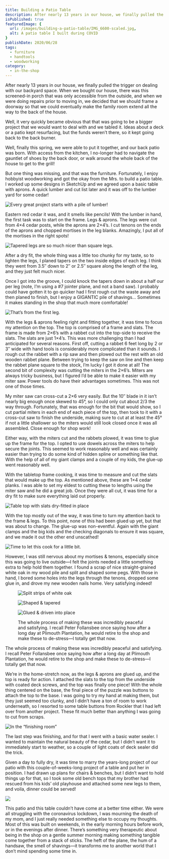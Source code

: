 ```yaml
---
title: Building a Patio Table
description: After nearly 13 years in our house, we finally pulled the trigger on dealing with our backyard space. After that, the only thing missing was an outdoor dining table.
isPublished: true
featuredImage: {
  url: /images/building-a-patio-table/IMG_6600-scaled.jpg,
  alt: A patio table I built during COVID
}
publishDate: 2020/06/28
tags:
  - furniture
  - handtools
  - woodworking
category:
  - in-the-shop
---
```

After nearly 13 years in our house, we finally pulled the trigger on dealing with our backyard space. When we bought our house, there was this screened-in porch that was only accessible from the outside, and when we were doing repairs prior to moving in, we decided that we should frame a doorway so that we could eventually make the family room extend all the way to the back of the house.

Well, it very quickly became obvious that that was going to be a bigger project that we would want to deal with and we tabled it. Ideas about a deck or a patio kept resurfacing, but the funds weren’t there, so it kept going back to the back burner.

Well, finally this spring, we were able to put it together, and our back patio was born. With access from the kitchen, I no-longer had to navigate the gauntlet of shoes by the back door, or walk around the whole back of the house to get to the grill!

But one thing was missing, and that was the furniture. Fortunately, I enjoy hobbyist woodworking and got the okay from the Mrs. to build a patio table. I worked up some designs in SketchUp and we agreed upon a basic table with aprons. A quick lumber and cut list later and it was off to the lumber yard for some cedar!

![Every great project starts with a pile of lumber!](/images/building-a-patio-table/IMG_6456-1869x2048.jpg#!align=wide&width=1869&height=2048)

Eastern red cedar it was, and it smells like pencils! With the lumber in hand, the first task was to start on the frame. Legs & aprons. The legs were cut from 4×4 cedar posts, while the aprons are 2×4’s. I cut tenons on the ends of the aprons and chopped mortises in the leg blanks. Amazingly, I put all of the mortises in the right spots!

![Tapered legs are so much nicer than square legs.](/images/building-a-patio-table/IMG_6486-768x1024.jpg#!align=right&width=768&height=1024)


After a dry fit, the whole thing was a little too chunky for my taste, so to lighten the legs, I planed tapers on the two inside edges of each leg. I think they went from 3.5″ down to 2″ or 2.5″ square along the length of the leg, and they just felt much nicer.

Once I got into the groove, I could knock the tapers down in about a half our per leg (note, I’m using a #7 jointer plane, and not a band saw). I probably could have gotten it to go quicker had I first rough cut the waste away and then planed to finish, but I enjoy a GIGANTIC pile of shavings… Sometimes it makes standing in the shop that much more comfortable!

![That’s from the first leg.](/images/building-a-patio-table/IMG_6487-edited-scaled.jpeg#!width=967&height=1060)

With the legs & aprons feeling right and fitting together, it was time to focus my attention on the top. The top is comprised of a frame and slats. The frame is made from 2×6’s with a rabbet cut into the top-side to receive the slats. The slats are just 1×4’s. This was more challenging than I had anticipated for several reasons. First off, cutting a rabbet 6 feet long by 2 or 3″ wide with hand tools is considerably more complicated than it sounds. I rough cut the rabbet with a rip saw and then plowed out the rest with an old wooden rabbet plane. Between trying to keep the saw on line and then keep the rabbet plane square to the stock, I’m lucky I got it done at all! The second bit of complexity was cutting the miters in the 2×6’s. Miters are always tricky business, but I figured I’d be able to make it easier with my miter saw. Power tools do have their advantages sometimes. This was not one of those times.

My miter saw can cross-cut a 2×6 very easily. But the 10″ blade in it isn’t nearly big enough once skewed to 45°, so I could only cut about 2/3 the way through. Fortunately, that was enough for the bit that would show, so I cut partial miters in each end of each piece of the top, then took to it with a cross-cut saw to finish the underside, making sure to cut at at least the 45° if not a little shallower so the miters would still look closed once it was all assembled. Close enough for shop work!

Either way, with the miters cut and the rabbets plowed, it was time to glue up the frame for the top. I opted to use dowels across the miters to help secure the joints. This seemed to work reasonably well and was certainly easier than trying to do some kind of hidden spline or something like that. With the help of all of my giant clamps and a couple of my kids, the glue-up went reasonably well.

With the tabletop frame cooking, it was time to measure and cut the slats that would make up the top. As mentioned above, these are 1×4 cedar planks. I was able to set my eldest to cutting these to lengths using the miter saw and he did a great job. Once they were all cut, it was time for a dry fit to make sure everything laid out properly.

![Table top with slats dry-fitted in place](/images/building-a-patio-table/IMG_6516-2048x1536.jpeg#!align=wide&width=1024&height=768)

With the top mostly out of the way, it was time to turn my attention back to the frame & legs. To this point, none of this had been glued up yet, but that was about to change. The glue-up was non-eventful. Again with the giant clamps and the big kids and the checking diagonals to ensure it was square, and we made it out the other end unscathed!

![Time to let this cook for a little bit.](/images/building-a-patio-table/IMG_6546-2048x1536.jpeg#!width=1024&height=768)

However, I was still nervous about my mortises & tenons, especially since this was going to live outside—I felt the joints needed a little something extra to help hold them together. I found a scrap of nice straight-grained white oak in my wood pile and split and shaped some pegs. With those in hand, I bored some holes into the legs through the tenons, dropped some glue in, and drove my new wooden nails home. Very satisfying indeed!

<figure class="gallery align_full" data-cols="3">

  ![Split strips of white oak](/images/building-a-patio-table/IMG_6548-1536x2048.jpeg#!width=768&height=1024)

  ![Shaped & tapered](/images/building-a-patio-table/IMG_6552-1536x2048.jpeg#!width=768&height=1024)

  ![Glued & driven into place](/images/building-a-patio-table/IMG_6553-1536x2048.jpeg#!width=768&height=1024)

  <figcaption>The whole process of making these was incredibly peaceful and satisfying. I recall Peter Follansbee once saying how after a long day at Plimouth Plantation, he would retire to the shop and make these to de-stress—I totally get that now.</figcaption>
</figure>

The whole process of making these was incredibly peaceful and satisfying. I recall Peter Follansbee once saying how after a long day at Plimouth Plantation, he would retire to the shop and make these to de-stress—I totally get that now.

We’re in the home-stretch now, as the legs & aprons are glued up, and the top is ready for action. I attached the slats to the top from the underside with coated deck screws, and the top was finally one piece! With the whole thing centered on the base, the final piece of the puzzle was buttons to attach the top to the base. I was going to try my hand at making them, but they just seemed too clunky, and I didn’t have a ton of room to work underneath, so I resorted to some table buttons from Rockler that I had left over from another project. These fit much better than anything I was going to cut from scraps.

![In the “finishing room”](/images/building-a-patio-table/IMG_6597-edited-768x769.jpeg#!align=right&width=300&height=300)

The last step was finishing, and for that I went with a basic water sealer. I wanted to maintain the natural beauty of the cedar, but I didn’t want it to immediately start to weather, so a couple of light coats of deck sealer did the trick.

Given a day to fully dry, it was time to marry the years-long project of our patio with this couple-of-weeks-long project of a table and put her in position. I had drawn up plans for chairs & benches, but I didn’t want to hold things up for that, so I took some old bench tops that my brother had rescued from his kids’ old playhouse and attached some new legs to them, and voila, dinner could be served!

![](/images/building-a-patio-table/IMG_6600-scaled.jpg#!align=wide&width=1024&height=768)


This patio and this table couldn’t have come at a better time either. We were all struggling with the coronavirus lockdown, I was mourning the death of my mom, and I just really needed something else to occupy my thoughts. Most of this was built on weekends, in the early morning hours before work, or in the evenings after dinner. There’s something very therapeutic about being in the shop on a gentle summer morning making something tangible come together from a stack of sticks. The heft of the plane, the hum of a handsaw, the smell of shavings—it transforms me to another world that I don’t mind spending some time in.